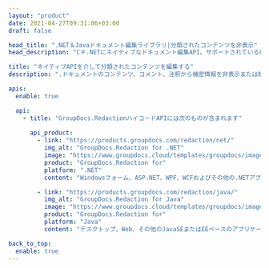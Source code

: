 ```yaml
---
layout: "product"
date: 2021-04-27T09:31:06+03:00
draft: false

head_title: ".NET＆Javaドキュメント編集ライブラリ|分類されたコンテンツを非表示"
head_description: "C＃.NETにネイティブなドキュメント編集API。サポートされている形式のコンテンツ、注釈、コメントから機密情報を非表示または削除します."

title: "ネイティブAPIを介して分類されたコンテンツを編集する"
description: ".ドキュメントのコンテンツ、コメント、注釈から機密情報を非表示または削除するためのNETおよびJava API."

apis:
  enable: true

  api:
    - title: "GroupDocs.RedactionハイコードAPIには次のものが含まれます"
      
      api_product:
        - link: "https://products.groupdocs.com/redaction/net/"
          img_alt: "GroupDocs.Redaction for .NET"
          image: "https://www.groupdocs.cloud/templates/groupdocs/images/product-logos/groupdocs-redaction-net.png"
          product: "GroupDocs.Redaction for"
          platform: ".NET"
          content: "Windowsフォーム、ASP.NET、WPF、WCFおよびその他の.NETアプリケーション用のネイティブ.NET API."

        - link: "https://products.groupdocs.com/redaction/java/"
          img_alt: "GroupDocs.Redaction for Java"
          image: "https://www.groupdocs.cloud/templates/groupdocs/images/product-logos/groupdocs-redaction-java.png"
          product: "GroupDocs.Redaction for"
          platform: "Java"
          content: "デスクトップ、Web、その他のJavaSEまたはEEベースのアプリケーション用のネイティブJavaAPI."

back_to_top:
  enable: true
---
```

